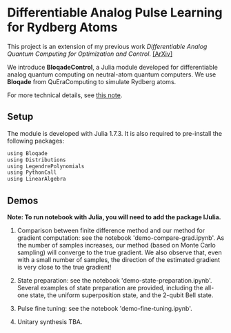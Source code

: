 # Differentiable Analog Pulse Learning for Rydberg Atoms

This project is an extension of my previous work *Differentiable Analog Quantum Computing for Optimization and Control*. [[ArXiv]](https://arxiv.org/abs/2210.15812)

We introduce **BloqadeControl**, a Julia module developed for differentiable analog quantum computing on neutral-atom quantum computers. We use **Bloqade** from QuEraComputing to simulate Rydberg atoms. 

For more technical details, see [this note](https://www.overleaf.com/read/vcgrwrkrrgqp).

## Setup
The module is developed with Julia 1.7.3. It is also required to pre-install the following packages:
```bash
using Bloqade
using Distributions
using LegendrePolynomials
using PythonCall
using LinearAlgebra
```

## Demos
**Note: To run notebook with Julia, you will need to add the package IJulia.**

1. Comparison between finite difference method and our method for gradient computation: see the notebook 'demo-compare-grad.ipynb'. As the number of samples increases, our method (based on Monte Carlo sampling) will converge to the true gradient. We also observe that, even with a small number of samples, the direction of the estimated gradient is very close to the true gradient!

2. State preparation: see the notebook 'demo-state-preparation.ipynb'. Several examples of state preparation are provided, including the all-one state, the uniform superposition state, and the 2-qubit Bell state.

3. Pulse fine tuning: see the notebook 'demo-fine-tuning.ipynb'.

4. Unitary synthesis
TBA. 
